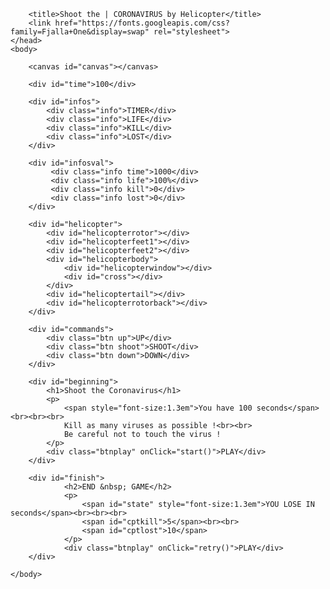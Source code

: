 
<!DOCTYPE html>
<html>
    <head>
    <style>

body {
     background-color:black;     
     margin:0;padding:0;
     font-family: 'Fjalla One';
     user-select: none;
    -webkit-user-select : none;
    overflow:hidden;
}
#beginning{
    position:absolute;
    top:0;
    width:100%;
    height:100%;
    background-color:teal;
    z-index:3;
    color:yellow;
    text-align:center;

    display:flex;
    flex-direction:column;
    justify-content:space-around;
    align-items:center;
}
h1{
    padding:10px;
    border:5px solid red;
    width:310px;
    font-size:1.5em;
    
}
.btnplay{
    width:100px;
    height:30px;
    border:3px solid red;
    display:flex;
    justify-content:center;
    align-items:center;
    border-radius:24px;
    transform:skew(-45deg);
    animation:movebtn 1s linear infinite;
}
@keyframes movebtn {50%{transform:skew(15deg);}}
#finish{
    position:absolute;
    top:0;
    width:100%;
    height:100%;
    background-color:teal;
    z-index:3;
    color:gold;
    text-align:center;
    display:none;
    flex-direction:column;
    justify-content:space-around;
    align-items:center;
}
h2{
    padding:10px;
    border:5px dashed white;
    width:200px;
    font-size:1.5em;
}
canvas{
    background-color:black;
    position:absolute;
    z-index:1;
}
#infos{
    position:absolute;
    top:1px;
    right:50px;
    width:250px;
    height:30px;
    display:flex;
    font-style:yellow;
    flex-direction:inline;
    justify-content:space-around;
    z-index:2;
    color:gold;
    font-size:1em;
    
}
.info{
    width:100%;
    display:flex;
    align-items:center;
    justify-content:center;
    border:1px solid green;
    
}
#infosval{
    position:absolute;
    top:30px;
    right:50px;
    width:250px;
    height:30px;
    display:flex;
    flex-direction:inline;
    justify-content:space-around;
    z-index:2;
    color:yellow;
    font-size:0.8em;
}

#helicopter{
    position:relative  ;
    left:5px;
    width:100px;    
    height:50px;
    z-index:2;
}
#helicopterbody{
    position:absolute ;
    top:10px;
    left:50px;
    width:50px;
    height:30px;
    border-radius:0 50px 30px 30px;
    background-color:#CF0D0D;
    overflow:hidden;
}
#helicopterwindow{
    position:absolute; 
    top:0;
    left:30px;
    width:20px;
    height:20px;
    background-color:#31B2F5;
}
#helicopterwindow:before{
    position:absolute;
    content:'';
    top:4px;
    left:-8px;
    width:20px;
    height:20px;
    border-radius:50%;
    border:1.5px solid transparent;
    border-right:1.5px solid rgba(255,255,255,0.5);
    transform:rotate(-45deg);
}
#cross{
    position:absolute;
    top:10px;
    left:10px;
    width:12px;
    height:2px;
    background-color:white;
}
#cross:before{
    position:absolute;
    content:'';
    top:0;
    left:0;
    width:12px;
    height:2px;
    transform:rotate(90deg);
    background-color:white;
}
#helicoptertail{
    position:absolute;
    top:10px;
    left:12px;
    width:40px;
    height:8px;
    background-color:#CF0D0D;
}
#helicopterrotor{
    position:absolute;
    top:0px;
    left:40px;
    width:60px;
    height:2px;
    background-color:white;
    border-radius:2px;
    animation:move 0.5s linear infinite;
}
@keyframes move {0%{transform:rotateY(360deg);}}
#helicopterfeet2{
    position:absolute;
    top:3px;
    left:70px;
    width:3px;
    height:10px;
    background-color:white;
}
#helicopterfeet1{
    position:absolute;
    top:46px;
    left:55px;
    width:40px;
    height:4px;
    border-radius:2px;
    background-color:white;
}
#helicopterfeet1:before{
    position:absolute;
    content:'';
    top:-7px;
    left:12px;
    width:3px;
    height:10px;
    background-color:white;
}
#helicopterfeet1:after{
    position:absolute;
    content:'';
    top:-7px;
    left:28px;
    width:3px;
    height:10px;
    background-color:white;
}
#helicopterrotorback{
    position:absolute;
    top:12.5px;
    left:4px;
    width:17px;
    height:3px;
    background-color:white;
    animation: move2 0.5s linear infinite;
}
@keyframes move2 {0%{transform:rotate(-360deg);}}
#helicopterrotorback:before{
    position:absolute;
    content:'';
    top:0;
    left:0;
    transform:rotate(90deg);
    width:17px;
    height:3px;
    background-color:white;
}
#commands{
    position:absolute;
    bottom:0;
    width:100%;
    display:flex;
    flex-direction:inline;
    justify-content:space-around;
    align-items:center;
    color:yellow;
     z-index:2;
}
.btn{ 
text-align:center ;
    width:100%;
    height:50px;
    display:inline ;
    
    justify-content:center;
    box-shadow:inset 0 -2px 3px black,inset 0 2px 3px black;
}
.down{ 
    background-color:green;
}
.shoot{
    background-color:red;
    
}
.up{
    background-color:green;
}</style>
<script>
let W, H;
let c, ctx;

let helico, btns;
let posX, posY;
let speed, speedX;

let virusImg, intervalVirus;
let virus = [];
let shoots = [];

let lost, kill, life;

let cptTime, intervalTime;

const init = () => {
    W = window.innerWidth;
    H = window.innerHeight;
    
    c = document.getElementById("canvas");
    c.width = W;
    c.height = H;
    ctx = c.getContext("2d");
    
    helico = document.getElementById('helicopter');
    posY = W/2;
    speed = 0;
    speedX = 5;
    helico.style.top = posY + "px";
    
    virusImg = new Image();
    virusImg.src = "https://i.ibb.co/McZ36tZ/virus.png";
    
    lost = 0;
    kill = 0;
    life = 100;
    
    cptTime = 100;
    intervalTime = setInterval(geTime, 1000);
    
    // phone
    btns = document.getElementsByClassName('btn');
    btns[0].addEventListener("touchstart", () => up() );
    btns[0].addEventListener("touchend", () => stop() );
    btns[1].addEventListener("touchstart", () => shoot() );
    btns[2].addEventListener("touchstart", () => down() );
    btns[2].addEventListener("touchend", () => stop() );
    
    //keyboard
    var mapKeyPress = {};
    let stateShoot = false;
    document.onkeydown = (e) => {
        e = e || window.event;
        mapKeyPress[e.keyCode] = true;
        if (e.keyCode == '40') down();
        else if (e.keyCode == '38')  up();
        else if(!stateShoot){
            shoot();
            stateShoot = true;
        }
    };
    document.onkeyup =(e) => {
        e = e || window.event;
        mapKeyPress[e.keyCode] = false;
        if (mapKeyPress[40] == true) down();
        else if (mapKeyPress[38] == true)  up();
        else stop();
        stateShoot = false;
    };
    
    animate();    
};

const random = (max=1, min=0) => Math.random() * (max - min) + min;
const clear = () => ctx.clearRect(0, 0, W, H);
const updateLost = () => document.getElementsByClassName('lost')[0].innerText = lost;
const updateKill = () => document.getElementsByClassName('kill')[0].innerText = kill;
const updateLife = () => document.getElementsByClassName('life')[0].innerText = life + "%";

const geTime = () => {
    cptTime--;
    document.getElementsByClassName('time')[0].innerText = cptTime;
};

const down = () => {
    speed = 2;
    helico.style.transform = "rotate(3deg)";
};

const up = () => {
    speed =-4;
    helico.style.transform = "rotate(-3deg)";
};

const stop = () => {
    speed = 0;
    helico.style.transform = "rotate(0)";
};

const shoot = () => shoots.push(new Shoot(100, posY+25));

const checkHelico = () => {
    if(posY>0){
        posY>H-105 && speed>=0 ? speed = 0:  posY += 1;
        posY += speed;
    }
    else posY += 1;
    if(posY>H-105) helico.style.transform = "rotate(0)";
    
    helico.style.top = posY + "px";
    helico.style.left = speedX + "px";
};

const checkVirus = () => {
    for(var i = virus.length - 1; i >= 0; i--){
        virus[i].update();
        if(virus[i].x<0){
            virus.splice(i, 1);
            lost++;
            updateLost();
        }
        else if(virus[i].x<100&&virus[i].y+30>posY&&virus[i].y<posY+50){
            virus.splice(i, 1);
            life -= 20;
            lost++;
            updateLife();
            updateLost();
            signalDead();
        }
    }
};

const checkShoot = () => {
    for(var i = shoots.length - 1; i >= 0; i--){
        shoots[i].update();
        if(shoots[i].x>W) shoots.splice(i, 1);
    }
};

const newVirus = () => virus.push(new Virus());

const end = () => {
    clearInterval(intervalTime);
    shoots = [];
    virus = [];
    speedX += 5;
    if(life>0&&speedX<=10){
        setTimeout(function() { 
            document.getElementById('finish').style.display = 'flex';
            document.getElementById('state').innerText = 'CONGRATS !';
            document.getElementById('cptkill').innerText = kill + " KILLED";
            document.getElementById('cptlost').innerText = lost + " LOST";
            }, 2000);
        
    }
    else if(life<=0){
        document.getElementById('finish').style.display = 'flex';
        document.getElementById('state').innerText = 'YOU LOSE IN ' + (120-cptTime) + " SECONDS";
        document.getElementById('cptkill').innerText = kill + " KILLED";
        document.getElementById('cptlost').innerText = lost + " LOST";
    }
};

const checkLife = () =>  {
    if(life<=0) end();
};

const checkTimer = () =>  {
    if(cptTime<=0) end();
};

const start = () => {
    document.getElementById('beginning').style.display = 'none';
    intervalVirus = setInterval(newVirus, 1000);
};

const lose = () => {
    clearInterval(intervalTime);
    shoots = [];
    virus = [];
    document.getElementById('finish').style.display = 'flex';
};


const retry = () =>{
    lost = 0;
    kill = 0;
    life = 100;
    cptTime = 120;
    posY = W/2;
    speed = 0;
    speedX = 5;
    geTime();
    intervalTime = setInterval(geTime, 1000);
    updateLost();
    updateKill();
    updateLife();
    
    document.getElementById('finish').style.display = 'none';
};

const signalDead = () => {
    canvas.style.backgroundColor = 'red';
    setTimeout(function() { 
        canvas.style.backgroundColor = "transparent";
    }, 100);
};

const animate = () => {
    clear();
    checkVirus();
    checkShoot();
    checkHelico();
    checkLife();
    checkTimer();
    window.requestAnimationFrame(animate);
};

class Virus {
    constructor() {
        this.x = W + ~~random(30);
        this.y = ~~random(H-90, 70);
        this.speed = ~~random(3, 1);
    }
    draw() {
        ctx.beginPath();
        ctx.drawImage(virusImg, this.x, this.y, 30, 30);
    }
    update() {
        this.x -= this.speed;
        this.draw();
    }
}

class Shoot {
    constructor(x, y) {
        this.x = x;
        this.y = y;
        this.speed = 4;
    }
    draw() {
        ctx.beginPath();
        ctx.fillStyle = 'white';
        ctx.arc(this.x, this.y,  3, 0, Math.PI * 2, true);
        ctx.fill();
    }
    update() {
        for(let i = virus.length - 1; i >= 0; i--){
            if(this.x>virus[i].x&&this.x<virus[i].x+30&&this.y>virus[i].y&&this.y<virus[i].y+30){
                virus.splice(i, 1);
                kill++;
                updateKill();
                this.x = W + 100;
            }
        }
        this.x += this.speed;
        this.draw();
    }
}

window.onload = init;
</script>
        <title>Shoot the | CORONAVIRUS by Helicopter</title>
        <link href="https://fonts.googleapis.com/css?family=Fjalla+One&display=swap" rel="stylesheet">
    </head>
    <body>
        
        <canvas id="canvas"></canvas>
        
        <div id="time">100</div>
        
        <div id="infos">
            <div class="info">TIMER</div>
            <div class="info">LIFE</div>
            <div class="info">KILL</div>
            <div class="info">LOST</div>
        </div>
        
        <div id="infosval">
             <div class="info time">1000</div>
             <div class="info life">100%</div>
             <div class="info kill">0</div>
             <div class="info lost">0</div>
        </div>
        
        <div id="helicopter">
            <div id="helicopterrotor"></div>
            <div id="helicopterfeet1"></div>
            <div id="helicopterfeet2"></div>
            <div id="helicopterbody">
                <div id="helicopterwindow"></div>
                <div id="cross"></div>
            </div>
            <div id="helicoptertail"></div>
            <div id="helicopterrotorback"></div>
        </div>
        
        <div id="commands">
            <div class="btn up">UP</div>
            <div class="btn shoot">SHOOT</div>
            <div class="btn down">DOWN</div>
        </div>
        
        <div id="beginning">
            <h1>Shoot the Coronavirus</h1>
            <p>
                <span style="font-size:1.3em">You have 100 seconds</span> <br><br><br>
                Kill as many viruses as possible !<br><br>
                Be careful not to touch the virus !
            </p>
            <div class="btnplay" onClick="start()">PLAY</div>
        </div>
        
        <div id="finish">
                <h2>END &nbsp; GAME</h2>
                <p>
                    <span id="state" style="font-size:1.3em">YOU LOSE IN  seconds</span><br><br><br>
                    <span id="cptkill">5</span><br><br>
                    <span id="cptlost">10</span>
                </p>
                <div class="btnplay" onClick="retry()">PLAY</div>
        </div> 
        
    </body>
</html>
